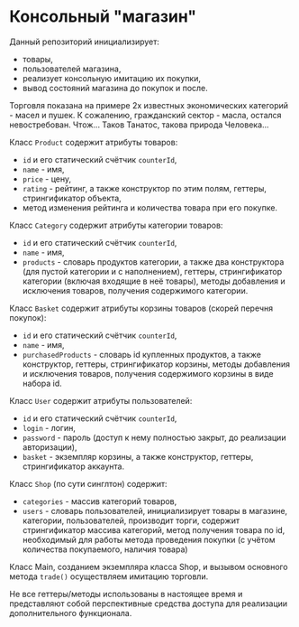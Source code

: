  # Консольный "магазин"

Данный репозиторий инициализирует:
* товары, 
* пользователей магазина, 
* реализует консольную имитацию их покупки, 
* вывод состояний магазина до покупок и после.

Торговля показана на примере 2х известных экономических категорий - масел и пушек.
К сожалению, гражданский сектор - масла, остался невостребован.
Чтож... Таков Танатос, такова природа Человека...

Класс `Product` содержит атрибуты товаров:
* `id` и его статический счётчик `counterId`,
* `name` - имя,
* `price` - цену,
* `rating` - рейтинг,
а также конструктор по этим полям, геттеры, стрингификатор объекта, 
* метод изменения рейтинга и количества товара при его покупке.

Класс `Category` содержит атрибуты категории товаров:
* `id` и его статический счётчик `counterId`,
* `name` - имя,
* `products` - словарь продуктов категории,
а также два конструктора (для пустой категории и с наполнением), геттеры, 
стрингификатор категории (включая входящие в неё товары), 
методы добавления и исключения товаров, получения содержимого категории.

Класс `Basket` содержит атрибуты корзины товаров (скорей перечня покупок):
* `id` и его статический счётчик `counterId`,
* `name` - имя,
* `purchasedProducts` - словарь id купленных продуктов,
а также конструктор, геттеры, стрингификатор корзины,
методы добавления и исключения товаров, получения содержимого корзины в виде набора id.

Класс `User` содержит атрибуты пользователей:
* `id` и его статический счётчик `counterId`,
* `login` - логин,
* `password` - пароль (доступ к нему полностью закрыт, до реализации авторизации),
* `basket` - экземпляр корзины,
а также конструктор, геттеры, стрингификатор аккаунта.

Класс `Shop` (по сути синглтон) содержит:
* `categories` - массив категорий товаров,
* `users` - словарь пользователей,
инициализирует товары в магазине, категории, пользователей, производит торги,
содержит стрингификатор массива категорий, метод получения товара по id, 
необходимый для работы метода проведения покупки (с учётом количества покупаемого,
наличия товара)

Класс Main, созданием экземпляра класса Shop, 
и вызывом основного метода `trade()` осуществляем имитацию торговли.

Не все геттеры/методы использованы в настоящее время и представляют собой 
перспективные средства доступа для реализации дополнительного функционала.